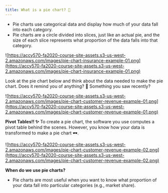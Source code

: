 ```yaml
---
title: What is a pie chart? 🥧
---
```


- Pie charts use categorical data and display how much of your data fall into each category.
- Pie charts are a circle divided into slices, just like an actual pie, and the size of each slice represents what proportion of the data falls into that category.

![https://accy570-fa2020-course-site-assets.s3-us-west-2.amazonaws.com/images/pie-chart-insurance-example-01.png](https://accy570-fa2020-course-site-assets.s3-us-west-2.amazonaws.com/images/pie-chart-insurance-example-01.png)

Look at the pie chart below and think about the data needed to make the pie chart. Does it remind you of anything? 🦧 Something you saw recently?

![https://accy570-fa2020-course-site-assets.s3-us-west-2.amazonaws.com/images/pie-chart-customer-revenue-example-01.png](https://accy570-fa2020-course-site-assets.s3-us-west-2.amazonaws.com/images/pie-chart-customer-revenue-example-01.png)

**Pivot Tables!! ✨** To create a pie chart, the software you use computes a pivot table behind the scenes. However, you know how your data is transformed to make a pie chart 🕶.

![https://accy570-fa2020-course-site-assets.s3-us-west-2.amazonaws.com/images/pie-chart-customer-revenue-example-02.png](https://accy570-fa2020-course-site-assets.s3-us-west-2.amazonaws.com/images/pie-chart-customer-revenue-example-02.png)

**When do we use pie charts?**

- Pie charts are most useful when you want to know what proportion of your data fall into particular categories (e.g., market share).
